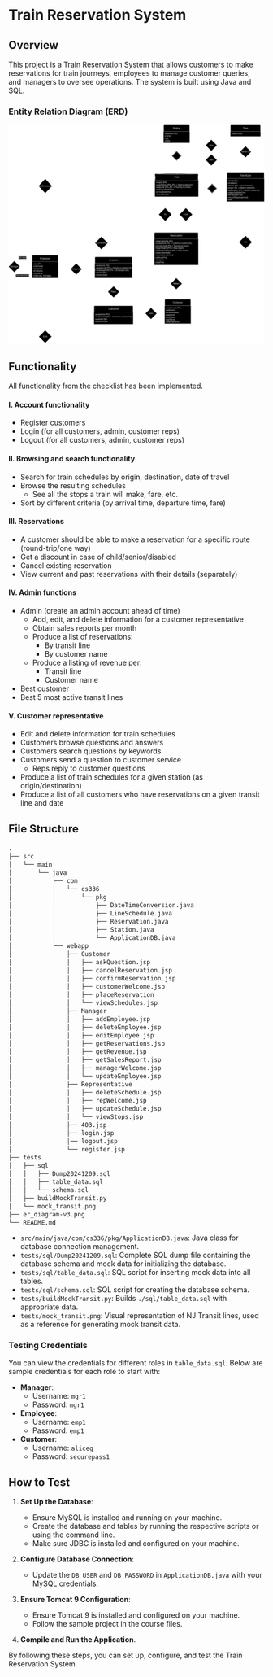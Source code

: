 # Train Reservation System

## Overview

This project is a Train Reservation System that allows customers to make reservations for train journeys, employees to manage customer queries, and managers to oversee operations. The system is built using Java and SQL.

### Entity Relation Diagram (ERD)
![Entity Relation Diagram (ERD)](er_diagram-v3.png)

## Functionality

All functionality from the checklist has been implemented.

#### I. **Account functionality**  
- Register customers  
- Login (for all customers, admin, customer reps)  
- Logout (for all customers, admin, customer reps)  

#### II. **Browsing and search functionality**  
- Search for train schedules by origin, destination, date of travel   
- Browse the resulting schedules   
  - See all the stops a train will make, fare, etc.  
- Sort by different criteria (by arrival time, departure time, fare)   

#### III. **Reservations**  
- A customer should be able to make a reservation for a specific route (round-trip/one way)   
- Get a discount in case of child/senior/disabled   
- Cancel existing reservation   
- View current and past reservations with their details (separately)   

#### IV. **Admin functions**  
- Admin (create an admin account ahead of time)  
  - Add, edit, and delete information for a customer representative   
  - Obtain sales reports per month   
  - Produce a list of reservations:   
    - By transit line  
    - By customer name  
  - Produce a listing of revenue per:   
    - Transit line  
    - Customer name  
- Best customer   
- Best 5 most active transit lines   

#### V. **Customer representative**  
- Edit and delete information for train schedules   
- Customers browse questions and answers   
- Customers search questions by keywords   
- Customers send a question to customer service   
  - Reps reply to customer questions   
- Produce a list of train schedules for a given station (as origin/destination)   
- Produce a list of all customers who have reservations on a given transit line and date   


## File Structure

```
.
├── src
│   └── main
│       └── java
│           ├── com
│           │   └── cs336
│           │       └── pkg
│           │           ├── DateTimeConversion.java
│           │           ├── LineSchedule.java
│           │           ├── Reservation.java
│           │           ├── Station.java
│           │           └── ApplicationDB.java
│           └── webapp
│               ├── Customer
│               │   ├── askQuestion.jsp
│               │   ├── cancelReservation.jsp
│               │   ├── confirmReservation.jsp
│               │   ├── customerWelcome.jsp
│               │   ├── placeReservation
│               │   └── viewSchedules.jsp
│               ├── Manager
│               │   ├── addEmployee.jsp
│               │   ├── deleteEmployee.jsp
│               │   ├── editEmployee.jsp
│               │   ├── getReservations.jsp
│               │   ├── getRevenue.jsp
│               │   ├── getSalesReport.jsp
│               │   ├── managerWelcome.jsp
│               │   └── updateEmployee.jsp
│               ├── Representative
│               │   ├── deleteSchedule.jsp
│               │   ├── repWelcome.jsp
│               │   ├── updateSchedule.jsp
│               │   └── viewStops.jsp
│               ├── 403.jsp
│               ├── login.jsp
│               │── logout.jsp
│               └── register.jsp
├── tests
│   ├── sql
│   │   ├── Dump20241209.sql
│   │   ├── table_data.sql
│   │   └── schema.sql
│   ├── buildMockTransit.py
│   └── mock_transit.png
├── er_diagram-v3.png
└── README.md
```

- `src/main/java/com/cs336/pkg/ApplicationDB.java`: Java class for database connection management.
- `tests/sql/Dump20241209.sql`: Complete SQL dump file containing the database schema and mock data for initializing the database.
- `tests/sql/table_data.sql`: SQL script for inserting mock data into all tables.
- `tests/sql/schema.sql`: SQL script for creating the database schema.
- `tests/buildMockTransit.py`: Builds `./sql/table_data.sql` with appropriate data.
- `tests/mock_transit.png`: Visual representation of NJ Transit lines, used as a reference for generating mock transit data.

### Testing Credentials

You can view the credentials for different roles in `table_data.sql`. Below are sample credentials for each role to start with:

- **Manager**: 
  - Username: `mgr1`
  - Password: `mgr1`
- **Employee**: 
  - Username: `emp1`
  - Password: `emp1`
- **Customer**: 
  - Username: `aliceg`
  - Password: `securepass1`

## How to Test

1. **Set Up the Database**:
    - Ensure MySQL is installed and running on your machine.
    - Create the database and tables by running the respective scripts or using the command line.
    - Make sure JDBC is installed and configured on your machine.

2. **Configure Database Connection**:
    - Update the `DB_USER` and `DB_PASSWORD` in `ApplicationDB.java` with your MySQL credentials.

3. **Ensure Tomcat 9 Configuration**:
    - Ensure Tomcat 9 is installed and configured on your machine.
    - Follow the sample project in the course files.

3. **Compile and Run the Application**.

By following these steps, you can set up, configure, and test the Train Reservation System.